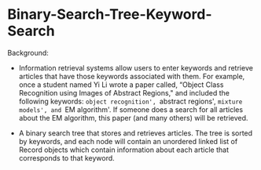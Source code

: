 # Binary-Search-Tree-Keyword-Search

Background:
- Information retrieval systems allow users to enter keywords and retrieve articles 
  that have those keywords associated with them. For example, once a student named 
  Yi Li wrote a paper called, “Object Class Recognition using Images of Abstract 
  Regions," and included the following keywords: `object recognition', `abstract 
  regions', `mixture models', and `EM algorithm'. If someone does a search for all 
  articles about the EM algorithm, this paper (and many others) will be retrieved.
  
  
- A binary search tree that stores and retrieves articles. The tree is sorted by 
  keywords, and each node will contain an unordered linked list of Record objects 
  which contain information about each article that corresponds to that keyword. 
